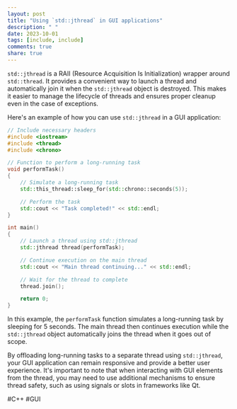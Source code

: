 ```yaml
---
layout: post
title: "Using `std::jthread` in GUI applications"
description: " "
date: 2023-10-01
tags: [include, include]
comments: true
share: true
---
```


`std::jthread` is a RAII (Resource Acquisition Is Initialization) wrapper around `std::thread`. It provides a convenient way to launch a thread and automatically join it when the `std::jthread` object is destroyed. This makes it easier to manage the lifecycle of threads and ensures proper cleanup even in the case of exceptions.

Here's an example of how you can use `std::jthread` in a GUI application:

```cpp
// Include necessary headers
#include <iostream>
#include <thread>
#include <chrono>

// Function to perform a long-running task
void performTask()
{
    // Simulate a long-running task
    std::this_thread::sleep_for(std::chrono::seconds(5));

    // Perform the task
    std::cout << "Task completed!" << std::endl;
}

int main()
{
    // Launch a thread using std::jthread
    std::jthread thread(performTask);

    // Continue execution on the main thread
    std::cout << "Main thread continuing..." << std::endl;

    // Wait for the thread to complete
    thread.join();

    return 0;
}
```

In this example, the `performTask` function simulates a long-running task by sleeping for 5 seconds. The main thread then continues execution while the `std::jthread` object automatically joins the thread when it goes out of scope.

By offloading long-running tasks to a separate thread using `std::jthread`, your GUI application can remain responsive and provide a better user experience. It's important to note that when interacting with GUI elements from the thread, you may need to use additional mechanisms to ensure thread safety, such as using signals or slots in frameworks like Qt.

#C++ #GUI